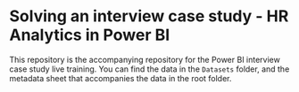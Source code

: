 # Solving an interview case study - HR Analytics in Power BI

This repository is the accompanying repository for the Power BI interview case study live training. You can find the data in the `Datasets` folder, and the metadata sheet that accompanies the data in the root folder.
